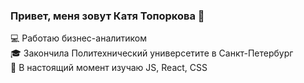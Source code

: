 ### Привет, меня зовут Катя Топоркова 👋


:computer: Работаю бизнес-аналитиком </br>
:mortar_board: Закончила Политехнический универсетите в Санкт-Петербург </br>
:microscope: В настоящий момент изучаю JS, React, CSS </br>

<!--
**EkaterinaToporkova/EkaterinaToporkova** is a ✨ _special_ ✨ repository because its `README.md` (this file) appears on your GitHub profile.

Here are some ideas to get you started:

- 🔭 I’m currently working on ...
- 🌱 I’m currently learning ...
- 👯 I’m looking to collaborate on ...
- 🤔 I’m looking for help with ...
- 💬 Ask me about ...
- 📫 How to reach me: ...
- 😄 Pronouns: ...
- ⚡ Fun fact: ...
-->
